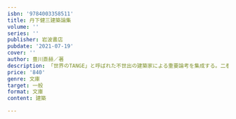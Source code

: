 ```yaml
---
isbn: '9784003358511'
title: 丹下健三建築論集
volume: ''
series: ''
publisher: 岩波書店
pubdate: '2021-07-19'
cover: ''
author: 豊川斎赫／著
description: 「世界のTANGE」と呼ばれた不世出の建築家による重要論考を集成する。二巻構成のうちの建築論篇。
price: '840'
genre: 文庫
target: 一般
format: 文庫
content: 建築

---
```

